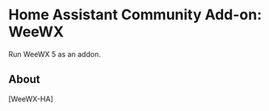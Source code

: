 # Home Assistant Community Add-on: WeeWX

Run WeeWX 5 as an addon.

## About

[WeeWX-HA]

[WeeWX]: https://www.weewx.com/
